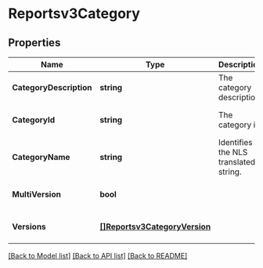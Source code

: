 # Reportsv3Category

## Properties
Name | Type | Description | Notes
------------ | ------------- | ------------- | -------------
**CategoryDescription** | **string** | The category description. | [optional] [default to null]
**CategoryId** | **string** | The category id. | [optional] [default to null]
**CategoryName** | **string** | Identifies the NLS translated string. | [optional] [default to null]
**MultiVersion** | **bool** |  | [optional] [default to null]
**Versions** | [**[]Reportsv3CategoryVersion**](reportsv3CategoryVersion.md) |  | [optional] [default to null]

[[Back to Model list]](../README.md#documentation-for-models) [[Back to API list]](../README.md#documentation-for-api-endpoints) [[Back to README]](../README.md)

